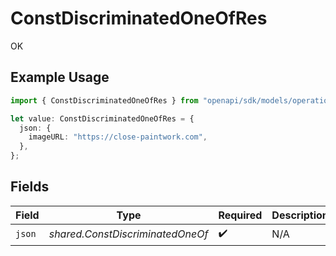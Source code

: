 # ConstDiscriminatedOneOfRes

OK

## Example Usage

```typescript
import { ConstDiscriminatedOneOfRes } from "openapi/sdk/models/operations";

let value: ConstDiscriminatedOneOfRes = {
  json: {
    imageURL: "https://close-paintwork.com",
  },
};
```

## Fields

| Field                            | Type                             | Required                         | Description                      |
| -------------------------------- | -------------------------------- | -------------------------------- | -------------------------------- |
| `json`                           | *shared.ConstDiscriminatedOneOf* | :heavy_check_mark:               | N/A                              |